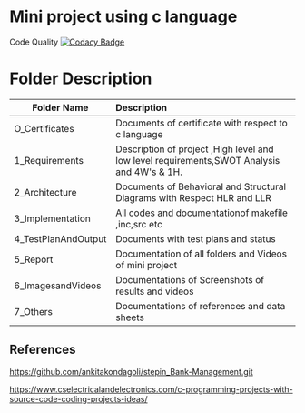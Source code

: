 # Mini project using c language


Code Quality
[![Codacy Badge](https://app.codacy.com/project/badge/Grade/42299d7de8e7434cbdda425bd4f935be)](https://www.codacy.com/gh/Lakshmihulkoti/M1_Bank_Managament_app/dashboard?utm_source=github.com&amp;utm_medium=referral&amp;utm_content=Lakshmihulkoti/M1_Bank_Managament_app&amp;utm_campaign=Badge_Grade)








# Folder Description

|     Folder Name               |              Description                  |
|-------------------------------|:------------------------------------------|
| O_Certificates | Documents of certificate with respect to c language 
| 1_Requirements | Description of project ,High level and low level requirements,SWOT Analysis and 4W's & 1H.  |
| 2_Architecture | Documents of Behavioral and Structural Diagrams with Respect HLR and LLR||
|3_Implementation| All codes and documentationof makefile ,inc,src etc  |
| 4_TestPlanAndOutput | Documents with test plans and status |
| 5_Report        |  Documentation of all folders and Videos of mini project |
| 6_ImagesandVideos | Documentations of Screenshots of results and videos |
| 7_Others     |  Documentations of references and data sheets |

## References 
https://github.com/ankitakondagoli/stepin_Bank-Management.git

https://www.cselectricalandelectronics.com/c-programming-projects-with-source-code-coding-projects-ideas/

